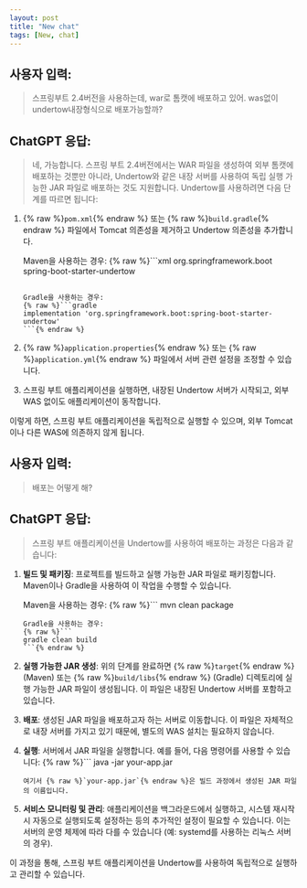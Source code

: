 ```yaml
---
layout: post
title: "New chat"
tags: [New, chat]
---
```


## 사용자 입력:
> 스프링부트 2.4버전을 사용하는데, war로 톰캣에 배포하고 있어. was없이 undertow내장형식으로 배포가능할까?

## ChatGPT 응답:
> 네, 가능합니다. 스프링 부트 2.4버전에서는 WAR 파일을 생성하여 외부 톰캣에 배포하는 것뿐만 아니라, Undertow와 같은 내장 서버를 사용하여 독립 실행 가능한 JAR 파일로 배포하는 것도 지원합니다. Undertow를 사용하려면 다음 단계를 따르면 됩니다:

1. {% raw %}`pom.xml`{% endraw %} 또는 {% raw %}`build.gradle`{% endraw %} 파일에서 Tomcat 의존성을 제거하고 Undertow 의존성을 추가합니다.

   Maven을 사용하는 경우:
   {% raw %}```xml
   <dependency>
       <groupId>org.springframework.boot</groupId>
       <artifactId>spring-boot-starter-undertow</artifactId>
   </dependency>
   ```{% endraw %}

   Gradle을 사용하는 경우:
   {% raw %}```gradle
   implementation 'org.springframework.boot:spring-boot-starter-undertow'
   ```{% endraw %}

2. {% raw %}`application.properties`{% endraw %} 또는 {% raw %}`application.yml`{% endraw %} 파일에서 서버 관련 설정을 조정할 수 있습니다.

3. 스프링 부트 애플리케이션을 실행하면, 내장된 Undertow 서버가 시작되고, 외부 WAS 없이도 애플리케이션이 동작합니다.

이렇게 하면, 스프링 부트 애플리케이션을 독립적으로 실행할 수 있으며, 외부 Tomcat이나 다른 WAS에 의존하지 않게 됩니다.

## 사용자 입력:
> 배포는 어떻게 해?

## ChatGPT 응답:
> 스프링 부트 애플리케이션을 Undertow를 사용하여 배포하는 과정은 다음과 같습니다:

1. **빌드 및 패키징**: 프로젝트를 빌드하고 실행 가능한 JAR 파일로 패키징합니다. Maven이나 Gradle을 사용하여 이 작업을 수행할 수 있습니다.

   Maven을 사용하는 경우:
   {% raw %}```
   mvn clean package
   ```{% endraw %}
   Gradle을 사용하는 경우:
   {% raw %}```
   gradle clean build
   ```{% endraw %}

2. **실행 가능한 JAR 생성**: 위의 단계를 완료하면 {% raw %}`target`{% endraw %} (Maven) 또는 {% raw %}`build/libs`{% endraw %} (Gradle) 디렉토리에 실행 가능한 JAR 파일이 생성됩니다. 이 파일은 내장된 Undertow 서버를 포함하고 있습니다.

3. **배포**: 생성된 JAR 파일을 배포하고자 하는 서버로 이동합니다. 이 파일은 자체적으로 내장 서버를 가지고 있기 때문에, 별도의 WAS 설치는 필요하지 않습니다.

4. **실행**: 서버에서 JAR 파일을 실행합니다. 예를 들어, 다음 명령어를 사용할 수 있습니다:
   {% raw %}```
   java -jar your-app.jar
   ```{% endraw %}
   여기서 {% raw %}`your-app.jar`{% endraw %}은 빌드 과정에서 생성된 JAR 파일의 이름입니다.

5. **서비스 모니터링 및 관리**: 애플리케이션을 백그라운드에서 실행하고, 시스템 재시작시 자동으로 실행되도록 설정하는 등의 추가적인 설정이 필요할 수 있습니다. 이는 서버의 운영 체제에 따라 다를 수 있습니다 (예: systemd를 사용하는 리눅스 서버의 경우).

이 과정을 통해, 스프링 부트 애플리케이션을 Undertow를 사용하여 독립적으로 실행하고 관리할 수 있습니다.

